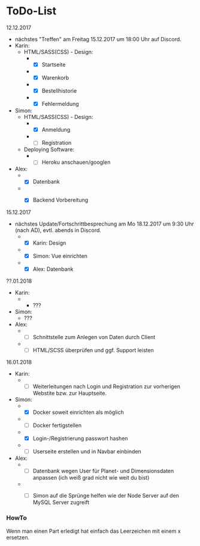# ToDo-List

12.12.2017
* nächstes "Treffen" am Freitag 15.12.2017 um 18:00 Uhr auf Discord.
* Karin:
  * HTML/SASS(CSS) - Design:
    * - [x] Startseite
    * - [x] Warenkorb
    * - [x] Bestellhistorie
    * - [x] Fehlermeldung

* Simon:
  * HTML/SASS(CSS) - Design:
    * - [x] Anmeldung
    * - [ ] Registration

  * Deploying Software:
    * - [ ] Heroku anschauen/googlen
* Alex:
  * - [x] Datenbank
  * - [x] Backend Vorbereitung



15.12.2017
* nächstes Update/Fortschrittbesprechung am Mo 18.12.2017 um 9:30 Uhr (nach AD), evtl. abends in Discord.
  * - [x] Karin: Design
  * - [x] Simon: Vue einrichten
  * - [x] Alex: Datenbank

??.01.2018
* Karin:
	* - ???
* Simon:
  * ???
* Alex:
	* - [ ] Schnittstelle zum Anlegen von Daten durch Client
	* - [ ] HTML/SCSS überprüfen und ggf. Support leisten

16.01.2018
* Karin:
  * - [ ] Weiterleitungen nach Login und Registration zur vorherigen Webstite bzw. zur Hauptseite.
* Simon:
  * - [x] Docker soweit einrichten als möglich
  * - [ ] Docker fertigstellen
  * - [x] Login-/Registrierung passwort hashen
  * - [ ] Userseite erstellen und in Navbar einbinden
* Alex:
  * - [ ] Datenbank wegen User für Planet- und Dimensionsdaten anpassen (ich weiß grad nicht wie weit du bist)
  * - [ ] Simon auf die Sprünge helfen wie der Node Server auf den MySQL Server zugreift


### HowTo
Wenn man einen Part erledigt hat einfach das Leerzeichen mit einem x ersetzen.
